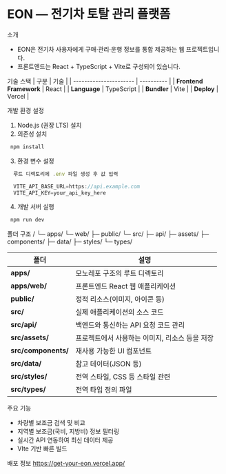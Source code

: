 # EON — 전기차 토탈 관리 플랫폼

소개
- EON은 전기차 사용자에게 구매·관리·운행 정보를 통합 제공하는 웹 프로젝트입니다.
- 프론트엔드는 React + TypeScript + Vite로 구성되어 있습니다.

기술 스택
| 구분                     | 기술         |
| ---------------------- | ---------- |
| **Frontend Framework** | React      |
| **Language**           | TypeScript |
| **Bundler**            | Vite       |
| **Deploy**             | Vercel     |

개발 환경 설정
1. Node.js (권장 LTS) 설치
2. 의존성 설치
  ```js
   npm install
   ```
3. 환경 변수 설정
  ```js
    루트 디렉토리에 .env 파일 생성 후 값 입력

    VITE_API_BASE_URL=https://api.example.com
    VITE_API_KEY=your_api_key_here
  ```
4. 개발 서버 실행
  ```js
   npm run dev
  ```

폴더 구조
/
└─ apps/
   └─ web/
      ├─ public/
      └─ src/
         ├─ api/
         ├─ assets/
         ├─ components/
         ├─ data/
         ├─ styles/
         └─ types/

| 폴더                  | 설명                                                                            |
| ------------------- | ----------------------------------------------------------------------------- |
| **apps/**           | 모노레포 구조의 루트 디렉토리                    |
| **apps/web/**       | 프론트엔드 React 웹 애플리케이션                                              |
| **public/**         | 정적 리소스(이미지, 아이콘 등)                                 |
| **src/**            | 실제 애플리케이션의 소스 코드                                                  |
| **src/api/**        | 백엔드와 통신하는 API 요청 코드 관리 |
| **src/assets/**     | 프로젝트에서 사용하는 이미지, 리소스 등을 저장                                        |
| **src/components/** | 재사용 가능한 UI 컴포넌트                         |
| **src/data/**       | 참고 데이터(JSON 등)                                            |
| **src/styles/**     | 전역 스타일, CSS 등 스타일 관련                           |
| **src/types/**      | 전역 타입 정의 파일                                         |


주요 기능
- 차량별 보조금 검색 및 비교
- 지역별 보조금(국비, 지방비) 정보 필터링
- 실시간 API 연동하여 최신 데이터 제공
- VIte 기반 빠른 빌드

배포 정보
https://get-your-eon.vercel.app/